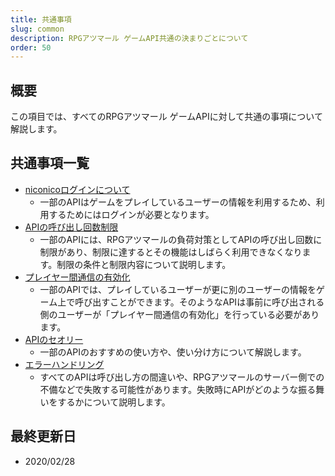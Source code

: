 ```yaml
---
title: 共通事項
slug: common
description: RPGアツマール ゲームAPI共通の決まりごとについて
order: 50
---
```

    
## 概要
この項目では、すべてのRPGアツマール ゲームAPIに対して共通の事項について解説します。

## 共通事項一覧

 - [niconicoログインについて](/common/login)
    - 一部のAPIはゲームをプレイしているユーザーの情報を利用するため、利用するためにはログインが必要となります。
 - [APIの呼び出し回数制限](/common/rate-limit)
    - 一部のAPIには、RPGアツマールの負荷対策としてAPIの呼び出し回数に制限があり、制限に達するとその機能はしばらく利用できなくなります。制限の条件と制限内容について説明します。
 - [プレイヤー間通信の有効化](/interplayer)
    - 一部のAPIでは、プレイしているユーザーが更に別のユーザーの情報をゲーム上で呼び出すことができます。そのようなAPIは事前に呼び出される側のユーザーが「プレイヤー間通信の有効化」を行っている必要があります。
 - [APIのセオリー](/common/theory)
    - 一部のAPIのおすすめの使い方や、使い分け方について解説します。
 - [エラーハンドリング](/common/errors)
    - すべてのAPIは呼び出し方の間違いや、RPGアツマールのサーバー側での不備などで失敗する可能性があります。失敗時にAPIがどのような振る舞いをするかについて説明します。
    
## 最終更新日
 - 2020/02/28
